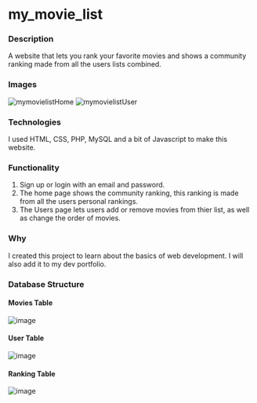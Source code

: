 # my_movie_list
### Description
A website that lets you rank your favorite movies and shows a community ranking made from all the users lists combined.

### Images
![mymovielistHome](https://user-images.githubusercontent.com/88403974/233849729-365f643e-b4a2-489b-a760-d1973e322a89.png)
![mymovielistUser](https://user-images.githubusercontent.com/88403974/233849733-80d8568a-da69-4c44-aa6e-e0b0adfe8d6e.png)

### Technologies
I used HTML, CSS, PHP, MySQL and a bit of Javascript to make this website.

### Functionality
1. Sign up or login with an email and password.
2. The home page shows the community ranking, this ranking is made from all the users personal rankings.
3. The Users page lets users add or remove movies from thier list, as well as change the order of movies.

### Why
I created this project to learn about the basics of web development. I will also add it to my dev portfolio.

### Database Structure
#### Movies Table
![image](https://user-images.githubusercontent.com/88403974/233851429-42aa7af4-00db-403c-8a09-ba65cdba552b.png)
#### User Table
![image](https://user-images.githubusercontent.com/88403974/233851477-27d0e461-44b0-4f0c-824e-793404bca2d0.png)
#### Ranking Table
![image](https://user-images.githubusercontent.com/88403974/233851504-d1f99e4d-cddd-466c-aa9f-52cfc8d8795f.png)
